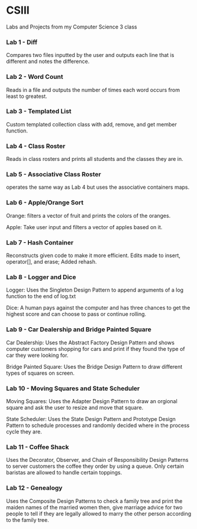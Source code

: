 # CSIII
Labs and Projects from my Computer Science 3 class

### Lab 1 - Diff
Compares two files inputted by the user and outputs each line that is different and notes the difference.

### Lab 2 - Word Count
Reads in a file and outputs the number of times each word occurs from least to greatest.

### Lab 3 - Templated List
Custom templated collection class with add, remove, and get member function.

### Lab 4 - Class Roster
Reads in class rosters and prints all students and the classes they are in.

### Lab 5 - Associative Class Roster
operates the same way as Lab 4 but uses the associative containers maps.

### Lab 6 - Apple/Orange Sort
Orange: filters a vector of fruit and prints the colors of the oranges.

Apple: Take user input and filters a vector of apples based on it.

### Lab 7 - Hash Container
Reconstructs given code to make it more efficient. Edits made to insert, operator[], and erase; Added rehash.

### Lab 8 - Logger and Dice
Logger: Uses the Singleton Design Pattern to append arguments of a log function to the end of log.txt

Dice: A human pays against the computer and has three chances to get the highest score and can choose to pass or continue rolling.

### Lab 9 - Car Dealership and Bridge Painted Square
Car Dealership: Uses the Abstract Factory Design Pattern and shows computer customers shopping for cars and print if they found the type of car they were looking for.

Bridge Painted Square: Uses the Bridge Design Pattern to draw different types of squares on screen.

### Lab 10 - Moving Squares and State Scheduler
Moving Squares: Uses the Adapter Design Pattern to draw an orgional square and ask the user to resize and move that square.

State Scheduler: Uses the State Design Pattern and Prototype Design Pattern to schedule processes and randomly decided where in the process cycle they are.

### Lab 11 - Coffee Shack
Uses the Decorator, Observer, and Chain of Responsibility Design Patterns to server customers the coffee they order by using a queue. Only certain baristas are allowed to handle certain toppings.

### Lab 12 - Genealogy
Uses the Composite Design Patterns to check a family tree and print the maiden names of the married women then, give marriage advice for two people to tell if they are legally allowed to marry the other person according to the family tree.